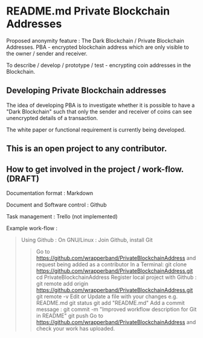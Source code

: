 README.md
Private Blockchain Addresses
============================
Proposed anonymity feature : The Dark Blockchain / Private Blockchain Addresses. 
PBA - encrypted blockchain address which are only visible to the owner / sender and receiver.

To describe / develop / prototype / test - encrypting coin addresses in the Blockchain.

Developing Private Blockchain addresses
---------------------------------------
The idea of developing PBA is to investigate whether it is possible to have a "Dark Blockchain" such that only the sender and receiver of coins can see unencrypted details of a transaction.

The white paper or functional requirement is currently being developed.

This is an open project to any contributor.
-------------------------------------------

How to get involved in the project / work-flow. (DRAFT)
-------------------------------------------------------

Documentation format : Markdown

Document and Software control : Github 

Task management : Trello (not implemented)

Example work-flow :
> Using Github : On GNU/Linux :
> Join Github, install Git
>> Go to https://github.com/wrapperband/PrivateBlockchainAddress and request being added as a contributor
> In a Terminal:
> >git clone https://github.com/wrapperband/PrivateBlockchainAddress.git
> cd PrivateBlockchainAddress
>> Register local project with Github :
>> git remote add origin https://github.com/wrapperband/PrivateBlockchainAddress.git
>> git remote -v
> Edit or Update a file with your changes e.g. README.md
>> git status
>> git add "README.md"
> Add a commit message :
>> git commit -m "Improved workflow description for Git in README"
>> git push
> Go to https://github.com/wrapperband/PrivateBlockchainAddress and check your work has uploaded.




